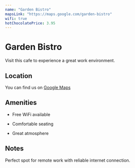 ```yaml
---
name: "Garden Bistro"
mapsLink: "https://maps.google.com/garden-bistro"
wifi: true
hotChocolatePrice: 3.95
---
```


# Garden Bistro

Visit this cafe to experience a great work environment.

## Location
You can find us on [Google Maps](https://maps.google.com/garden-bistro)

## Amenities
- Free WiFi available

- Comfortable seating
- Great atmosphere

## Notes
Perfect spot for remote work with reliable internet connection.
